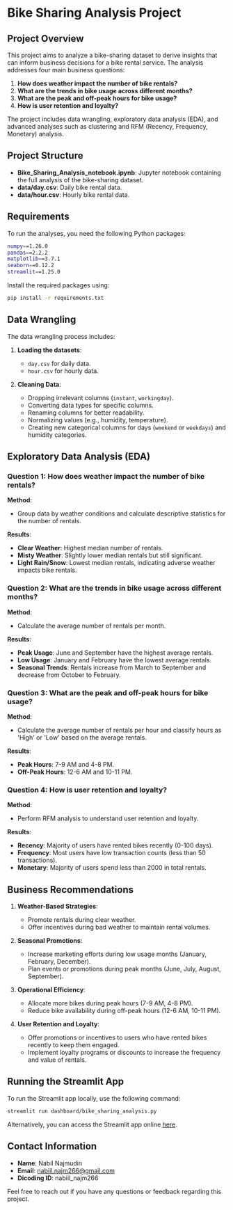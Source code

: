
# Bike Sharing Analysis Project

## Project Overview

This project aims to analyze a bike-sharing dataset to derive insights that can inform business decisions for a bike rental service. The analysis addresses four main business questions:

1. **How does weather impact the number of bike rentals?**
2. **What are the trends in bike usage across different months?**
3. **What are the peak and off-peak hours for bike usage?**
4. **How is user retention and loyalty?**

The project includes data wrangling, exploratory data analysis (EDA), and advanced analyses such as clustering and RFM (Recency, Frequency, Monetary) analysis.

## Project Structure

- **Bike_Sharing_Analysis_notebook.ipynb**: Jupyter notebook containing the full analysis of the bike-sharing dataset.
- **data/day.csv**: Daily bike rental data.
- **data/hour.csv**: Hourly bike rental data.

## Requirements

To run the analyses, you need the following Python packages:

```bash
numpy==1.26.0
pandas==2.2.2
matplotlib==3.7.1
seaborn==0.12.2
streamlit==1.25.0
```

Install the required packages using:
```bash
pip install -r requirements.txt
```

## Data Wrangling

The data wrangling process includes:

1. **Loading the datasets**:
   - `day.csv` for daily data.
   - `hour.csv` for hourly data.

2. **Cleaning Data**:
   - Dropping irrelevant columns (`instant`, `workingday`).
   - Converting data types for specific columns.
   - Renaming columns for better readability.
   - Normalizing values (e.g., humidity, temperature).
   - Creating new categorical columns for days (`weekend` or `weekdays`) and humidity categories.

## Exploratory Data Analysis (EDA)

### Question 1: How does weather impact the number of bike rentals?

**Method**:
- Group data by weather conditions and calculate descriptive statistics for the number of rentals.

**Results**:
- **Clear Weather**: Highest median number of rentals.
- **Misty Weather**: Slightly lower median rentals but still significant.
- **Light Rain/Snow**: Lowest median rentals, indicating adverse weather impacts bike rentals.

### Question 2: What are the trends in bike usage across different months?

**Method**:
- Calculate the average number of rentals per month.

**Results**:
- **Peak Usage**: June and September have the highest average rentals.
- **Low Usage**: January and February have the lowest average rentals.
- **Seasonal Trends**: Rentals increase from March to September and decrease from October to February.

### Question 3: What are the peak and off-peak hours for bike usage?

**Method**:
- Calculate the average number of rentals per hour and classify hours as 'High' or 'Low' based on the average rentals.

**Results**:
- **Peak Hours**: 7-9 AM and 4-8 PM.
- **Off-Peak Hours**: 12-6 AM and 10-11 PM.

### Question 4: How is user retention and loyalty?

**Method**:
- Perform RFM analysis to understand user retention and loyalty.

**Results**:
- **Recency**: Majority of users have rented bikes recently (0-100 days).
- **Frequency**: Most users have low transaction counts (less than 50 transactions).
- **Monetary**: Majority of users spend less than 2000 in total rentals.

## Business Recommendations

1. **Weather-Based Strategies**:
   - Promote rentals during clear weather.
   - Offer incentives during bad weather to maintain rental volumes.

2. **Seasonal Promotions**:
   - Increase marketing efforts during low usage months (January, February, December).
   - Plan events or promotions during peak months (June, July, August, September).

3. **Operational Efficiency**:
   - Allocate more bikes during peak hours (7-9 AM, 4-8 PM).
   - Reduce bike availability during off-peak hours (12-6 AM, 10-11 PM).

4. **User Retention and Loyalty**:
   - Offer promotions or incentives to users who have rented bikes recently to keep them engaged.
   - Implement loyalty programs or discounts to increase the frequency and value of rentals.

## Running the Streamlit App

To run the Streamlit app locally, use the following command:
```bash
streamlit run dashboard/bike_sharing_analysis.py
```

Alternatively, you can access the Streamlit app online [here](https://bike-sharing-nabil-najmudin.streamlit.app).

## Contact Information

- **Name**: Nabil Najmudin
- **Email**: nabiil.najm266@gmail.com
- **Dicoding ID**: nabiil_najm266

Feel free to reach out if you have any questions or feedback regarding this project.

